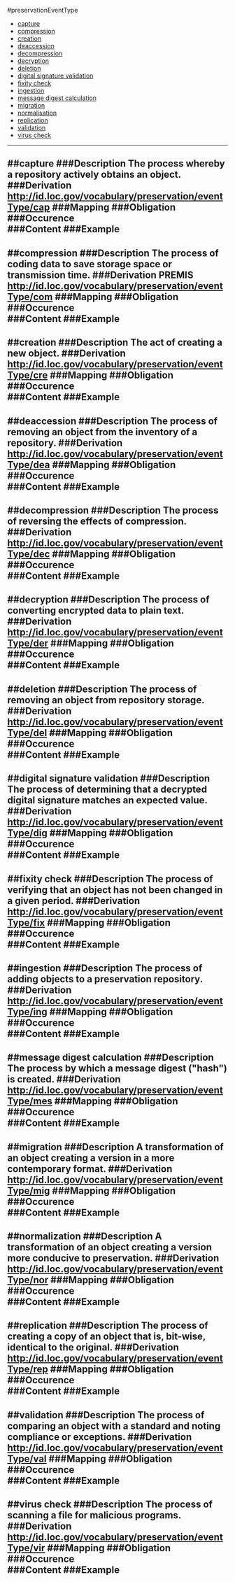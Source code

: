 #preservationEventType

- [capture](#capture)
- [compression](#compression)
- [creation](#creation)
- [deaccession](#deaccession)
- [decompression](#decompression)
- [decryption](#decryption)
- [deletion](#deletion)
- [digital signature validation](digital-signature-validation)
- [fixity check](#fixity-check)
- [ingestion](#ingestion)
- [message digest calculation](#message-digest-calculation)
- [migration](#migration)
- [normalisation](#normalisation)
- [replication](#replication)
- [validation](#validation)
- [virus check](#virus-check)
--------------------------------------------------
##capture
###Description
The process whereby a repository actively obtains an object.
###Derivation
http://id.loc.gov/vocabulary/preservation/eventType/cap
###Mapping
###Obligation	
###Occurence	
###Content
###Example
---------------------------------
##compression
###Description
The process of coding data to save storage space or transmission time.
###Derivation
PREMIS
http://id.loc.gov/vocabulary/preservation/eventType/com
###Mapping
###Obligation	
###Occurence	
###Content
###Example
---------------------------------
##creation
###Description
The act of creating a new object.
###Derivation
http://id.loc.gov/vocabulary/preservation/eventType/cre
###Mapping
###Obligation	
###Occurence	
###Content
###Example
---------------------------------
##deaccession
###Description
The process of removing an object from the inventory of a repository.
###Derivation
http://id.loc.gov/vocabulary/preservation/eventType/dea
###Mapping
###Obligation	
###Occurence	
###Content
###Example
---------------------------------
##decompression
###Description
The process of reversing the effects of compression.
###Derivation
http://id.loc.gov/vocabulary/preservation/eventType/dec
###Mapping
###Obligation	
###Occurence	
###Content
###Example
---------------------------------
##decryption
###Description
The process of converting encrypted data to plain text.
###Derivation
http://id.loc.gov/vocabulary/preservation/eventType/der
###Mapping
###Obligation	
###Occurence	
###Content
###Example
---------------------------------
##deletion
###Description
The process of removing an object from repository storage.
###Derivation
http://id.loc.gov/vocabulary/preservation/eventType/del
###Mapping
###Obligation	
###Occurence	
###Content
###Example
---------------------------------
##digital signature validation
###Description
The process of determining that a decrypted digital signature matches an expected value.
###Derivation
http://id.loc.gov/vocabulary/preservation/eventType/dig
###Mapping
###Obligation	
###Occurence	
###Content
###Example
---------------------------------
##fixity check
###Description
The process of verifying that an object has not been changed in a given period.
###Derivation
http://id.loc.gov/vocabulary/preservation/eventType/fix
###Mapping
###Obligation	
###Occurence	
###Content
###Example
---------------------------------
##ingestion
###Description
The process of adding objects to a preservation repository.
###Derivation
http://id.loc.gov/vocabulary/preservation/eventType/ing
###Mapping
###Obligation	
###Occurence	
###Content
###Example
---------------------------------
##message digest calculation
###Description
The process by which a message digest ("hash") is created.
###Derivation
http://id.loc.gov/vocabulary/preservation/eventType/mes
###Mapping
###Obligation	
###Occurence	
###Content
###Example
---------------------------------
##migration
###Description
A transformation of an object creating a version in a more contemporary format.
###Derivation
http://id.loc.gov/vocabulary/preservation/eventType/mig
###Mapping
###Obligation	
###Occurence	
###Content
###Example
---------------------------------
##normalization
###Description
A transformation of an object creating a version more conducive to preservation.
###Derivation
http://id.loc.gov/vocabulary/preservation/eventType/nor
###Mapping
###Obligation	
###Occurence	
###Content
###Example
---------------------------------
##replication
###Description
The process of creating a copy of an object that is, bit-wise, identical to the original.
###Derivation
http://id.loc.gov/vocabulary/preservation/eventType/rep
###Mapping
###Obligation	
###Occurence	
###Content
###Example
---------------------------------
##validation
###Description
The process of comparing an object with a standard and noting compliance or exceptions.
###Derivation
http://id.loc.gov/vocabulary/preservation/eventType/val
###Mapping
###Obligation	
###Occurence	
###Content
###Example
---------------------------------
##virus check
###Description
The process of scanning a file for malicious programs.
###Derivation
http://id.loc.gov/vocabulary/preservation/eventType/vir
###Mapping
###Obligation	
###Occurence	
###Content
###Example
---------------------------------
